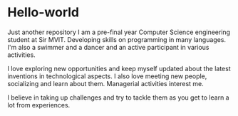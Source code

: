 # Hello-world
Just another repository
I am a pre-final year Computer Science engineering student at Sir MVIT. Developing skills on programming in many languages. I'm also a swimmer and a dancer and an active participant in various activities.

I love exploring new opportunities and keep myself updated about the latest inventions in technological aspects. I also love meeting new people, socializing and learn about them. Managerial activities interest me. 

I believe in taking up challenges and try to tackle them as you get to learn a lot from experiences. 
